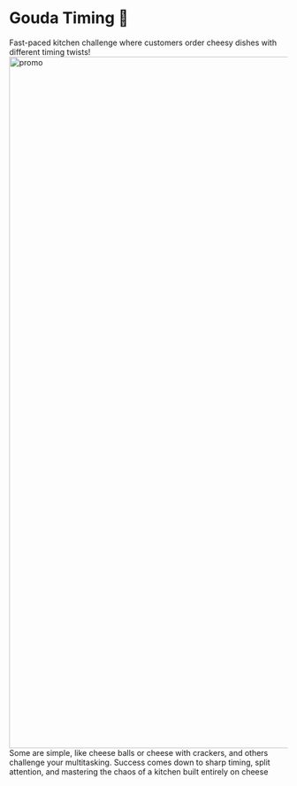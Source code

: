 # Gouda Timing &#x1F9C0;
Fast-paced kitchen challenge where customers order cheesy dishes with different timing twists! <br/>
<img width="2500" height="1250" alt="promo" src="https://github.com/user-attachments/assets/622dafe2-780f-436f-ad20-a1070e0ad3ad"/> <br/>
Some are simple, like cheese balls or cheese with crackers, and others challenge your multitasking. Success comes down to sharp timing, split attention, and mastering the chaos of a kitchen built entirely on cheese
